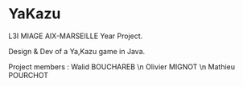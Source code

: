 # YaKazu
L3I MIAGE AIX-MARSEILLE Year Project.

Design & Dev of a Ya,Kazu game in Java.

Project members : 
Walid BOUCHAREB \n
Olivier MIGNOT \n
Mathieu POURCHOT
